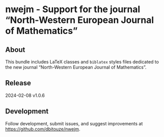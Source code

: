 nwejm - Support for the journal “North-Western European Journal of Mathematics”
===============================================================================

About
-------
This bundle includes LaTeX classes and `biblatex` styles files dedicated to the
new journal “North-Western European Journal of Mathematics”.

Release
-------
2024-02-08 v1.0.6

Development
-----------
Follow development, submit issues, and suggest improvements at
https://github.com/dbitouze/nwejm.
